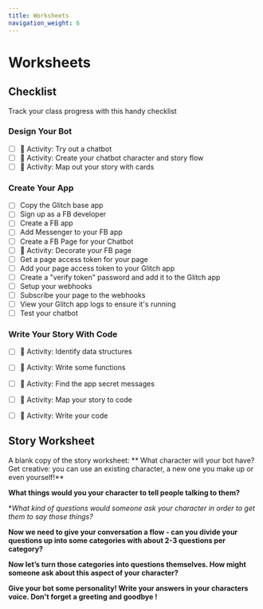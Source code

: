 ```yaml
---
title: Worksheets
navigation_weight: 6
---
```


# Worksheets

## Checklist
Track your class progress with this handy checklist
### Design Your Bot
- [ ] :tada: Activity: Try out a chatbot
- [ ] :tada: Activity: Create your chatbot character and story flow
- [ ] :tada: Activity: Map out your story with cards

### Create Your App
- [ ] Copy the Glitch base app
- [ ] Sign up as a FB developer
- [ ] Create a FB app
- [ ] Add Messenger to your FB app
- [ ] Create a FB Page for your Chatbot
- [ ] :tada: Activity: Decorate your FB page
- [ ] Get a page access token for your page
- [ ] Add your page access token to your Glitch app
- [ ] Create a "verify token" password and add it to the Glitch app
- [ ] Setup your webhooks
- [ ] Subscribe your page to the webhooks
- [ ] View your Glitch app logs to ensure it's running
- [ ] Test your chatbot

### Write Your Story With Code
- [ ] :tada: Activity: Identify data structures
- [ ] :tada: Activity: Write some functions
- [ ] :tada: Activity: Find the app secret messages
- [ ] :tada: Activity: Map your story to code
- [ ] :tada: Activity: Write your code










## Story Worksheet
A blank copy of the story worksheet:
** What character will your bot have? Get creative: you can use an existing character, a new one you make up or even yourself!**


**What things would you your character to tell people talking to them?**




**What kind of questions would someone ask your character in order to get them to say those things?*



**Now we need to give your conversation a flow - can you divide your questions up into some categories with about 2-3 questions per category?**



**Now let’s turn those categories into questions themselves. How might someone ask about this aspect of your character?**



**Give your bot some personality! Write your answers in your characters voice. Don't forget a greeting and goodbye !**
